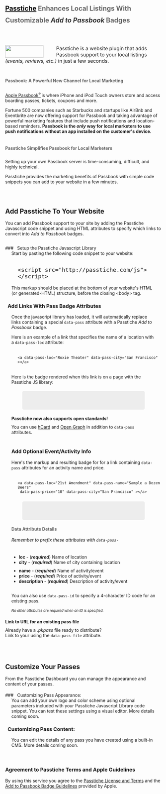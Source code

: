 <!--<iframe src="http://ghbtns.com/github-btn.html?user=passtiche&amp;repo=passtiche-client&amp;type=watch&amp;count=true" allowtransparency="true" frameborder="0" scrolling="0" width="110px" height="20px"></iframe>-->

<div style="display:none;">
# Passtiche Overview
</div>

<h2 style="line-height:38px;color:#666;"><a style="color:black;" href="http://www.passtiche.com">Passtiche</a> Enhances Local Listings With<br/> Customizable <i style="color:#333;">Add to Passbook</i> Badges</h2>
<br/>
<div style="height:10px;"></div>

<p style="
    font-size: 16px;
"><img src="/badge" style="
    height: 40px;
    width: 123px;
    float: left;
    margin-right: 41px;
"> <a>Passtiche</a> is a website plugin that adds Passbook support to your local listings <i>(events, reviews, etc.)</i> in just a few seconds.</p>


<div style="height:3px;"></div>
<h4 style="line-height:32px;color:#666;">Passbook: A Powerful New Channel for Local Marketing</h4>
<p><a href="http://www.apple.com/ios/whats-new/#passbook" target="_blank">Apple Passbook<sup style="font-size: 11px;margin-right: -1px;top: -7px;">®</sup></a> is where iPhone and iPod Touch owners store and access boarding passes, tickets, coupons and more.
</p> Fortune 500 companies such as Starbucks and startups like AirBnb and Eventbrite are now offering support for Passbook and taking advantage of powerful marketing features that include push notifications and location-based reminders. <b>Passbook is the <i>only</i> way for local marketers to use push notifications without an app installed on the customer's device.</b>

<h4 style="line-height:32px;color:#666;margin-top:30px;">Passtiche Simplifies Passbook for Local Marketers</h4>

</p>Setting up your own Passbook server is time-consuming, difficult, and highly technical.</p><p> Passtiche provides the marketing benefits of Passbook with simple code snippets you can add to your website in a few minutes.</p>
<p> </p>
<p> </p>

<div style="height:30px;"></div>


## Add Passtiche To Your Website

You can add Passbook support to your site by adding the Passtiche Javascript code snippet and using HTML attributes to specify which links to convert into <i>Add to Passbook</i> badges.

<div style="height:15px;"></div>
### &nbsp; Setup the Passtiche Javascript Library 

<div style="margin: 0 20px 20px;">
Start by pasting the following code snippet to your website:

<div style="width: 100%;
height: 60px;
margin: 20px 20px 0;">
<pre style="float:left;"><code style="font-size:1.3em;">&lt;script src="<span class="atv">http://passtiche.com/js</span>"&gt;&lt;/script&gt;</code></pre>
</div>

This markup should be placed at the bottom of your website's HTML (or generated-HTML) structure, before the closing &lt;body&gt; tag.

</div>



### &nbsp; Add Links With Pass Badge Attributes

<div style="margin: 0 20px 20px;">
Once the javascript library has loaded, it will automatically replace links containing a special <code>data-pass</code> attribute with a Passtiche <i>Add to Passbook</i> badge. 



Here is an example of a link that specifies the name of a location with a <code>data-pass-loc</code> attribute:

<div style="width: 100%;
height: 60px;
margin: 20px 20px 0;">
<pre style="float:left;"><code>&lt;a <span class="atv">data-pass-loc</span>="<span class="kwd">Roxie Theater</span>" <span class="atv">data-pass-city</span>="<span class="kwd">San Francisco</span>" &gt;&lt;/a&gt;</code></pre>
</div>

Here is the badge rendered when this link is on a page with the Passtiche JS library:
<div style="margin:15px;text-align:center;max-width:500px;">
<div  style="height:40px; margin:20px;padding:10px;background:rgba(200,200,200,.3);border-radius:5px;"> <a data-pass-loc="Roxie Theater" data-pass-city="San Francisco"></a> </div>
</div>

<div class="alert">
	<b>Passtiche now also supports open standards!</b> <div style="height:10px;"></div> You can use <a href="http://microformats.org/wiki/hcard">hCard</a> and <a href="http://ogp.me/">Open Graph</a> in addition to <code>data-pass</code> attributes.
</div>
<div style="height:20px;"></div>


<h3>Add Optional Event/Activity Info</h3>

Here's the markup and resulting badge for for a link containing <code>data-pass</code> attributes for an activity name and price.

<div style="width: 100%;
height: 60px;
margin: 20px 20px 0;">
<pre style="float:left;"><code>&lt;a <span class="atv">data-pass-loc</span>="<span class="kwd">21st Amendment</span>" <span class="atv">data-pass-name</span>="<span class="kwd">Sample a Dozen Beers</span>"<br/> <span class="atv">data-pass-price</span>=<span class="kwd">"10</span>" <span class="atv">data-pass-city</span>="<span class="kwd">San Francisco</span>" &gt;&lt;/a&gt;</code></pre>
</div>
<div style="margin:15px;text-align:center;max-width:500px;">
<div  style="height:40px; margin:20px;padding:10px;background:rgba(200,200,200,.3);border-radius:5px;"> <a data-pass-loc="Local Pub" data-pass-city="San Francisco" data-pass-name="Sample a Dozen Beers" data-pass-price="10" ></a> </div>
</div>

<h4 style="color:#666;">Data Attribute Details</h4>

<i>Remember to prefix these attributes with <code>data-pass-</code></i>

<div style="height:10px;"></div>

<ul>
	<li><b>loc</b> - (<b><i>required</i></b>) Name of location</li>
	<li><b>city</b> - (<b><i>required</i></b>) Name of city containing location</li>
	<div style="height:10px;"></div>
	<li><b>name</b> - (<b><i>required</i></b>) Name of activity/event</li>
	<li><b>price</b> - (<b><i>required</i></b>) Price of activity/event</li>
	<li><b>description</b> - (<b><i>required</i></b>) Description of activity/event</li>
</ul>

<div style="height:1px;"></div>

You can also use <code>data-pass-id</code> to specify a 4-character ID code for an existing pass. <div style="height:2px;"></div><i style="font-size:.8em;">No other attributes are required when an ID is specified.</i>

</div>

<div class="alert">
	<b>Link to URL for an existing pass file</b> <div style="height:10px;"></div> Already have a <i>.pkpass</i> file ready to distribute?<br/> Link to your using the <code>data-pass-file</code> attribute.
</div>
<div style="height:20px;"></div>



<div style="height:30px;"></div>


## Customize Your Passes

From the <a>Passtiche Dashboard</a> you can manage the appearance and content of your passes. 
<div style="height:5px;"></div>
### &nbsp; Customizing Pass Appearance:

<div style="margin: 0 20px 20px;">
You can add your own logo and color scheme using optional parameters included with your Passtiche Javascript Library code snippet. You can test these settings using a visual editor. More details coming soon. 
</div>

### &nbsp; Customizing Pass Content:

<div style="margin: 0 20px 20px;">
You can edit the details of any pass you have created using a built-in CMS. More details coming soon. 
</div>

<br/>
<div style="display:none;">
### Support

Please contact [Passtiche][email]  <!-- Discussion Group, etc. -->

</div>

### Agreement to Passtiche Terms and Apple Guidelines

By using this service you agree to the [Passtiche License and Terms][license] and the <a href="https://developer.apple.com/passbook/AddToPassbookBadgeGuidelines.pdf">Add to Passbook Badge Guidelines</a> provided by Apple. 




[travis]: http://travis-ci.org/tomchristie/django-rest-framework?branch=master
[travis-build-image]: https://secure.travis-ci.org/tomchristie/django-rest-framework.png?branch=restframework2
[urlobject]: https://github.com/zacharyvoase/urlobject
[markdown]: http://pypi.python.org/pypi/Markdown/
[yaml]: http://pypi.python.org/pypi/PyYAML
[0.4]: https://github.com/tomchristie/django-rest-framework/tree/0.4.X
[image]: /static/images/boarding.png
[sandbox]: http://restframework.herokuapp.com/

[quickstart]: tutorial/quickstart.md

[license]: docs/topics/license.md
[find_pass]: api_methods/find_pass.md
[update_pass]: api_methods/update_pass.md
[find_location]: api_methods/find_location.md
[update_location]: api_methods/update_location.md
[find_list]: api_methods/find_list.md
[update_list]: api_methods/update_list.md

[button]: topics/button.md

[request]: api-guide/requests.md
[response]: api-guide/responses.md
[views]: api-guide/views.md
[generic-views]: api-guide/generic-views.md
[parsers]: api-guide/parsers.md
[renderers]: api-guide/renderers.md
[serializers]: api-guide/serializers.md
[fields]: api-guide/fields.md
[authentication]: api-guide/authentication.md
[permissions]: api-guide/permissions.md
[throttling]: api-guide/throttling.md
[pagination]: api-guide/pagination.md
[contentnegotiation]: api-guide/content-negotiation.md
[formatsuffixes]: api-guide/format-suffixes.md
[reverse]: api-guide/reverse.md
[exceptions]: api-guide/exceptions.md
[status]: api-guide/status-codes.md
[settings]: api-guide/settings.md

[csrf]: topics/csrf.md
[browser-enhancements]: topics/button.md
[browsableapi]: topics/browsable-api.md
[rest-hypermedia-hateoas]: topics/rest-hypermedia-hateoas.md
[contributing]: topics/contributing.md
[rest-framework-2-announcement]: topics/rest-framework-2-announcement.md
[release-notes]: topics/release-notes.md
[credits]: topics/credits.md

[group]: https://groups.google.com/forum/?fromgroups#!forum/django-rest-framework
[DabApps]: http://dabapps.com
[email]: mailto:james@passtiche.com
